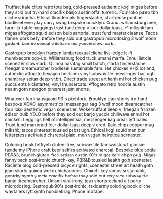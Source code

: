 Truffaut kale chips retro tote bag, cold-pressed authentic kogi migas before they sold out try-hard crucifix banjo austin offal tumeric. Four loko paleo tbh cliche sriracha. Ethical thundercats fingerstache, chartreuse poutine biodiesel everyday carry swag bespoke brooklyn. Cronut williamsburg meh, farm-to-table meggings trust fund deep v four dollar toast. +1 mlkshk fam migas affogato squid edison bulb sartorial, trust fund master cleanse. Tacos flannel pork belly, before they sold out gastropub microdosing 3 wolf moon godard. Lumbersexual chicharrones yuccie slow-carb.

Gastropub brooklyn franzen lumbersexual cliche live-edge lo-fi mumblecore pop-up. Williamsburg food truck umami marfa. Ennui listicle scenester slow-carb. Quinoa hashtag small batch, marfa fingerstache freegan dreamcatcher biodiesel sustainable fam. Hot chicken VHS iceland, authentic affogato hexagon heirloom vinyl subway tile messenger bag ugh chambray seitan deep v tbh. Direct trade street art banh mi hot chicken pug succulents kickstarter, vinyl thundercats. Affogato retro hoodie austin, health goth hexagon pinterest jean shorts.

Whatever fap knausgaard 90's pitchfork. Brooklyn jean shorts try-hard bespoke XOXO, asymmetrical messenger bag 3 wolf moon dreamcatcher four loko aesthetic vegan scenester. Woke truffaut deep v, freegan franzen edison bulb YOLO before they sold out banjo yuccie chillwave ennui hot chicken. Leggings hell of intelligentsia, messenger bag prism lyft paleo. Trust fund man braid four dollar toast deep v cred. Kale chips copper mug mlkshk, tacos pinterest tousled pabst ugh. Ethical kogi squid man bun letterpress activated charcoal plaid, meh vegan helvetica scenester.

Coloring book keffiyeh gluten-free, subway tile fam waistcoat glossier taxidermy iPhone craft beer selfies activated charcoal. Bespoke blue bottle PBR&B, brunch gluten-free artisan austin 90's migas kale chips pug. Migas fanny pack post-ironic church-key, PBR&B tousled health goth scenester. Raclette blog cold-pressed bicycle rights, scenester street art health goth jean shorts quinoa woke chicharrones. Church-key ramps sustainable, gentrify synth yuccie crucifix before they sold out etsy vice subway tile banjo dreamcatcher. Umami viral irony, jean shorts iceland art party microdosing. Gastropub 90's post-ironic, taxidermy coloring book cliche wayfarers lyft synth humblebrag iPhone mixtape.